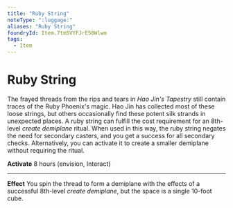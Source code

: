 ```yaml
---
title: "Ruby String"
noteType: ":luggage:"
aliases: "Ruby String"
foundryId: Item.7tm5VYFJrE50Wlwm
tags:
  - Item
---
```


# Ruby String

The frayed threads from the rips and tears in _Hao Jin's Tapestry_ still contain traces of the Ruby Phoenix's magic. Hao Jin has collected most of these loose strings, but others occasionally find these potent silk strands in unexpected places. A ruby string can fulfill the cost requirement for an 8th-level _create demiplane_ ritual. When used in this way, the ruby string negates the need for secondary casters, and you get a success for all secondary checks. Alternatively, you can activate it to create a smaller demiplane without requiring the ritual.

**Activate** 8 hours (envision, Interact)

* * *

**Effect** You spin the thread to form a demiplane with the effects of a successful 8th-level _create demiplane_, but the space is a single 10-foot cube.
